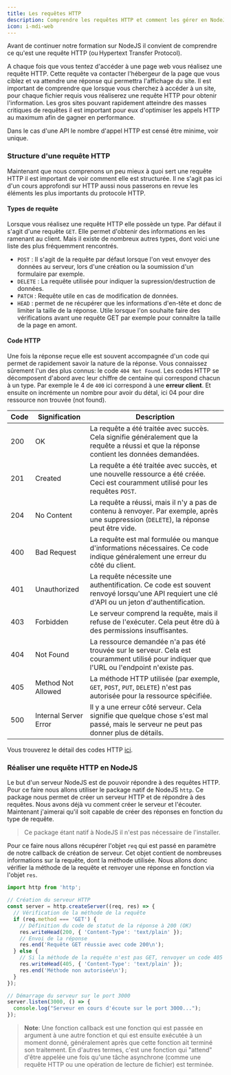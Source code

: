 ```yaml
---
title: Les requêtes HTTP
description: Comprendre les requêtes HTTP et comment les gérer en NodeJS
icon: i-mdi-web
---
```


Avant de continuer notre formation sur NodeJS il convient de comprendre ce qu'est une requête HTTP (ou Hypertext Transfer Protocol).

A chaque fois que vous tentez d'accéder à une page web vous réalisez une requête HTTP. Cette requête va contacter l'hébergeur de la page que vous ciblez et va attendre une réponse qui permettra l'affichage du site.
Il est important de comprendre que lorsque vous cherchez à accéder à un site, pour chaque fichier requis vous réaliserez une requête HTTP pour obtenir l'information. Les gros sites pouvant rapidement atteindre des masses critiques de requêtes il est important pour eux d'optimiser les appels HTTP au maximum afin de gagner en performance.

Dans le cas d'une API le nombre d'appel HTTP est censé être minime, voir unique.

### Structure d'une requête HTTP

Maintenant que nous comprenons un peu mieux à quoi sert une requête HTTP il est important de voir comment elle est structurée. Il ne s'agit pas ici d'un cours approfondi sur HTTP aussi nous passerons en revue les éléments les plus importants du protocole HTTP.

#### Types de requête

Lorsque vous réalisez une requête HTTP elle possède un type. Par défaut il s'agit d'une requête `GET`. Elle permet d'obtenir des informations en les ramenant au client. Mais il existe de nombreux autres types, dont voici une liste des plus fréquemment rencontrés.

- `POST` : Il s'agit de la requête par défaut lorsque l'on veut envoyer des données au serveur, lors d'une création ou la soumission d'un formulaire par exemple.
- `DELETE` : La requête utilisée pour indiquer la supression/destruction de données.
- `PATCH` : Requête utile en cas de modification de données.
- `HEAD` : permet de ne récupérer que les informations d'en-tête et donc de limiter la taille de la réponse. Utile lorsque l'on souhaite faire des vérifications avant une requête GET par exemple pour connaître la taille de la page en amont.

#### Code HTTP

Une fois la réponse reçue elle est souvent accompagnée d'un code qui permet de rapidement savoir la nature de la réponse. Vous connaissez sûrement l'un des plus connus: le code `404 Not Found`. Les codes HTTP se décomposent d'abord avec leur chiffre de centaine qui correspond chacun à un type. Par exemple le 4 de `400` ici correspond à une **erreur client**. Et ensuite on incrémente un nombre pour avoir du détal, ici 04 pour dire ressource non trouvée (not found).

| Code | Signification         | Description                                                                                                                                  |
| ---- | --------------------- | -------------------------------------------------------------------------------------------------------------------------------------------- |
| 200  | OK                    | La requête a été traitée avec succès. Cela signifie généralement que la requête a réussi et que la réponse contient les données demandées.   |
| 201  | Created               | La requête a été traitée avec succès, et une nouvelle ressource a été créée. Ceci est couramment utilisé pour les requêtes `POST`.           |
| 204  | No Content            | La requête a réussi, mais il n'y a pas de contenu à renvoyer. Par exemple, après une suppression (`DELETE`), la réponse peut être vide.      |
| 400  | Bad Request           | La requête est mal formulée ou manque d'informations nécessaires. Ce code indique généralement une erreur du côté du client.                 |
| 401  | Unauthorized          | La requête nécessite une authentification. Ce code est souvent renvoyé lorsqu'une API requiert une clé d'API ou un jeton d'authentification. |
| 403  | Forbidden             | Le serveur comprend la requête, mais il refuse de l'exécuter. Cela peut être dû à des permissions insuffisantes.                             |
| 404  | Not Found             | La ressource demandée n'a pas été trouvée sur le serveur. Cela est couramment utilisé pour indiquer que l'URL ou l'endpoint n'existe pas.    |
| 405  | Method Not Allowed    | La méthode HTTP utilisée (par exemple, `GET`, `POST`, `PUT`, `DELETE`) n'est pas autorisée pour la ressource spécifiée.                      |
| 500  | Internal Server Error | Il y a une erreur côté serveur. Cela signifie que quelque chose s'est mal passé, mais le serveur ne peut pas donner plus de détails.         |

Vous trouverez le détail des codes HTTP [ici](https://fr.wikipedia.org/wiki/Liste_des_codes_HTTP).

### Réaliser une requête HTTP en NodeJS

Le but d'un serveur NodeJS est de pouvoir répondre à des requêtes HTTP. Pour ce faire nous allons utiliser le package natif de NodeJS `http`. Ce package nous permet de créer un serveur HTTP et de répondre à des requêtes. Nous avons déjà vu comment créer le serveur et l'écouter. Maintenant j'aimerai qu'il soit capable de créer des réponses en fonction du type de requête.

> Ce package étant natif à NodeJS il n'est pas nécessaire de l'installer.

Pour ce faire nous allons récupérer l'objet `req` qui est passé en paramètre de notre callback de création de serveur. Cet objet contient de nombreuses informations sur la requête, dont la méthode utilisée. Nous allons donc vérifier la méthode de la requête et renvoyer une réponse en fonction via l'objet `res`.

```typescript
import http from 'http';

// Création du serveur HTTP
const server = http.createServer((req, res) => {
  // Vérification de la méthode de la requête
  if (req.method === 'GET') {
    // Définition du code de statut de la réponse à 200 (OK)
    res.writeHead(200, { 'Content-Type': 'text/plain' });
    // Envoi de la réponse
    res.end('Requête GET réussie avec code 200\n');
  } else {
    // Si la méthode de la requête n'est pas GET, renvoyer un code 405 (Method Not Allowed)
    res.writeHead(405, { 'Content-Type': 'text/plain' });
    res.end('Méthode non autorisée\n');
  }
});

// Démarrage du serveur sur le port 3000
server.listen(3000, () => {
  console.log("Serveur en cours d'écoute sur le port 3000...");
});
```

> **Note**: Une fonction callback est une fonction qui est passée en argument à une autre fonction et qui est ensuite exécutée à un moment donné, généralement après que cette fonction ait terminé son traitement. En d'autres termes, c'est une fonction qui "attend" d'être appelée une fois qu'une tâche asynchrone (comme une requête HTTP ou une opération de lecture de fichier) est terminée.
